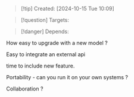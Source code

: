 
>[!tip] Created: [2024-10-15 Tue 10:09]

>[!question] Targets: 

>[!danger] Depends: 

How easy to upgrade with a new model ?

Easy to integrate an external api

time to include new feature.

Portability - can you run it on your own systems ?

Collaboration ?